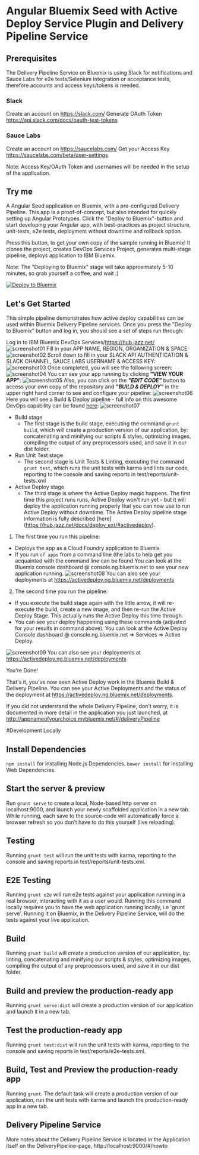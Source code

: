 # Angular Bluemix Seed with Active Deploy Service Plugin and Delivery Pipeline Service

## Prerequisites
The Delivery Pipeline Service on Bluemix is using Slack for notifications and Sauce Labs for e2e tests/Selenium integration or acceptance tests, therefore accounts and access keys/tokens is needed.

### Slack
Create an account on https://slack.com/
Generate OAuth Token https://api.slack.com/docs/oauth-test-tokens

### Sauce Labs
Create an account on https://saucelabs.com/
Get your Access Key https://saucelabs.com/beta/user-settings

Note: Access Key/OAuth Token and usernames will be needed in the setup of the application.

## Try me
A Angular Seed application on Bluemix, with a pre-configured Delivery Pipeline.
This app is a proof-of-concept, but also intended for quickly setting up Angular Prototypes.
Click the "Deploy to Bluemix"-button and start developing your Angular app, with best-practices as project structure, unit-tests, e2e tests, deployment without downtime and rollback option.

Press this button, to get your own copy of the sample running in Bluemix! It clones the project, creates DevOps Services Project, generates multi-stage pipeline, deploys application to IBM Bluemix.

Note: The "Deploying to Bluemix" stage will take approximately 5-10 minutes, so grab yourself a coffee, and wait :)

[![Deploy to Bluemix](https://bluemix.net/deploy/button.png)](https://bluemix.net/deploy?repository=https://github.com/langz/AngularBluemixSeed.git)

## Let's Get Started
This simple pipeline demonstrates how active deploy capabilities can be used within Bluemix Delivery Pipeline services. Once you press the "Deploy to Bluemix" button and log in, you should see a set of steps run through:

Log in to IBM Bluemix DevOps Services/https://hub.jazz.net/
![screenshot01](https://github.com/langz/ActiveDeployImages/blob/master/Image_01.png)
Fill in your APP NAME, REGION, ORGANIZATION & SPACE:
![screenshot02](https://github.com/langz/ActiveDeployImages/blob/master/Image_02.png)
Scroll down to fill in your SLACK API AUTHENTICATION & SLACK CHANNEL, SAUCE LABS USERNAME & ACCESS KEY:
![screenshot03](https://github.com/langz/ActiveDeployImages/blob/master/Image_03.png)
Once completed, you will see the following screen:
![screenshot04](https://github.com/langz/ActiveDeployImages/blob/master/Image_04.png)
You can see your app running by clicking **"VIEW YOUR APP"**:
![screenshot05](https://github.com/langz/ActiveDeployImages/blob/master/HelloWorld.png)
Also, you can click on the ***"EDIT CODE"*** button to access your own copy of the repository and ***"BUILD & DEPLOY"*** in the upper right hand corner to see and configure your pipeline:
![screenshot06](https://github.com/langz/ActiveDeployImages/blob/master/EditCode.PNG)
Here you will see a Build & Deploy pipeline - full info on this awesome DevOps capability can be found [here](https://hub.jazz.net/docs/deploy/):
![screenshot07](https://github.com/langz/ActiveDeployImages/blob/master/Image_05.png)

  - Build stage
    - The first stage is the build stage, executing the command  `grunt build`, which will create a production version of our application, by: concatenating and minifying our scripts & styles, optimizing images, compiling the output of any preprocessors used, and save it in our dist folder.
  - Run Unit Test stage
    - The second stage is Unit Tests & Linting, executing the command `grunt test`, which runs the unit tests with karma and lints our code, reporting to the console and saving reports in test/reports/unit-tests.xml
  - Active Deploy stage
    - The third stage is where the Active Deploy magic happens. The first time this project runs runs, Active Deploy won't run yet - but it will deploy the application running properly that you can now use to run Active Deploy without downtime. The Active Deploy pipeline stage information is fully described [here] (https://hub.jazz.net/docs/deploy_ext/#activedeploy).

1. The first time you run this pipeline:
  - Deploys the app as a Cloud Foundry application to Bluemix
  - If you run ```cf apps``` from a command line (the labs to help get you acquainted with the command line can be found
  You can look at the Bluemix console dashboard @ console.ng.bluemix.net to see your new application running.
![screenshot08](https://github.com/langz/ActiveDeployImages/blob/master/Image_06.png)
You can also see your deployments at https://activedeploy.ng.bluemix.net/deployments

2. The second time you run the pipeline:
  - If you execute the build stage again with the little arrow, it will re-execute the build, create a new image, and then re-run the Active Deploy Stage. This actually runs the Active Deploy this time through.
  - You can see your deploy happening using these commands (adjusted for your results in command above):
  You can look at the Active Deploy Console dashboard @ console.ng.bluemix.net => Services => Active Deploy.

  ![screenshot09](https://github.com/langz/ActiveDeployImages/blob/master/Image_07.png)
  You can also see your deployments at https://activedeploy.ng.bluemix.net/deployments

You're Done!

That's it, you've now seen Active Deploy work in the Bluemix Build & Delivery Pipeline. You can see your Active Deployments and the status of the deployment at https://activedeploy.ng.bluemix.net/deployments.

If you did not understand the whole Delivery Pipeline, don't worry, it is documented in more detail in the application you just launched, at http://appnameofyourchoice.mybluemix.net/#/deliveryPipeline

#Development Locally
## Install Dependencies
`npm install` for installing Node.js Dependencies.
`bower install` for installing Web Dependencies.

## Start the server & preview
Run `grunt serve` to create a local, Node-based http server on localhost:9000, and launch your newly scaffolded application in a new tab.
While running, each save to the source-code will automatically force a browser refresh so you don’t have to do this yourself (live reloading).

## Testing
Running `grunt test` will run the unit tests with karma, reporting to the console and saving reports in test/reports/unit-tests.xml.

## E2E Testing
Running `grunt e2e` will run e2e tests against your application running in a real browser, interacting with it as a user would.
Running this command locally requires you to have the web application running locally, i.e 'grunt serve'.
Running it on Bluemix, in the Delivery Pipeline Service, will do the tests against your live application.

## Build
Running `grunt build` will create a production version of our application, by: linting, concatenating and minifying our scripts & styles, optimizing images, compiling the output of any preprocessors used, and save it in our dist folder.

## Build and preview the production-ready app
Running `grunt serve:dist` will create a production version of our application and launch it in a new tab.

## Test the production-ready app
Running `grunt test:dist` will run the unit tests with karma, reporting to the console and saving reports in test/reports/e2e-tests.xml.

## Build, Test and Preview the production-ready app
Running `grunt`. The default task will create a production version of our application, run the unit tests with karma and launch the production-ready app in a new tab.

## Delivery Pipeline Service
More notes about the Delivery Pipeline Service is located in the Application itself on the DeliveryPipeline-page, http://localhost:9000/#/howto
